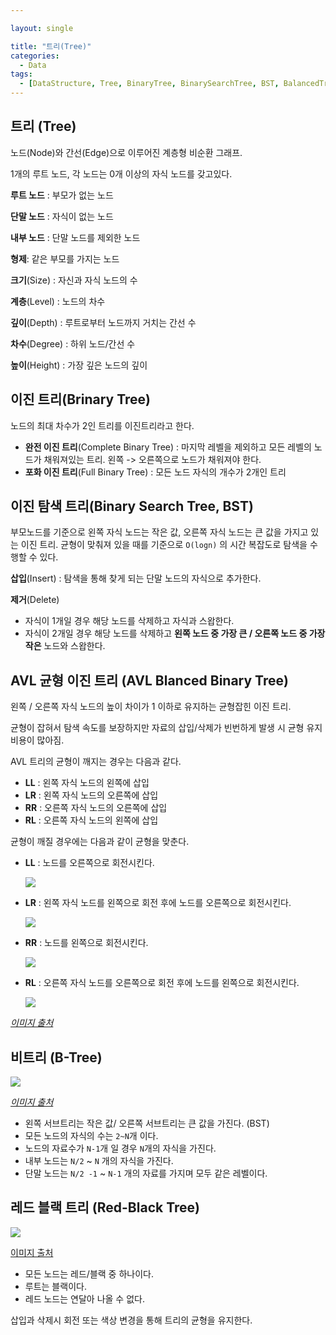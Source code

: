 ```yaml
---

layout: single

title: "트리(Tree)"
categories:
  - Data
tags:
  - [DataStructure, Tree, BinaryTree, BinarySearchTree, BST, BalancedTree, AVL, AVLTree, BTree]
---
```




##  트리 (Tree)

노드(Node)와 간선(Edge)으로 이루어진 계층형 비순환 그래프.

1개의 루트 노드, 각 노드는 0개 이상의 자식 노드를 갖고있다.



**루트 노드** : 부모가 없는 노드

**단말 노드** : 자식이 없는 노드

**내부 노드** : 단말 노드를 제외한 노드

**형제**: 같은 부모를 가지는 노드

**크기**(Size) : 자신과 자식 노드의 수

**계층**(Level) : 노드의 차수

**깊이**(Depth) : 루트로부터 노드까지 거치는 간선 수

**차수**(Degree) : 하위 노드/간선 수

**높이**(Height) : 가장 깊은 노드의 깊이



## 이진 트리(Brinary Tree)

노드의 최대 차수가 2인 트리를 이진트리라고 한다.

- **완전 이진 트리**(Complete Binary Tree) : 마지막 레벨을 제외하고 모든 레벨의 노드가 채워져있는 트리. 왼쪽 -> 오른쪽으로 노드가 채워져야 한다.
- **포화 이진 트리**(Full Binary Tree) : 모든 노드 자식의 개수가 2개인 트리



## 이진 탐색 트리(Binary Search Tree, BST)

부모노드를 기준으로 왼쪽 자식 노드는 작은 값, 오른쪽 자식 노드는 큰 값을 가지고 있는 이진 트리. 균형이 맞춰져 있을 때를 기준으로 `O(logn)` 의 시간 복잡도로 탐색을 수행할 수 있다.



**삽입**(Insert) :  탐색을 통해 찾게 되는 단말 노드의 자식으로 추가한다.

**제거**(Delete) 

- 자식이 1개일 경우 해당 노드를 삭제하고 자식과 스왑한다.
- 자식이 2개일 경우 해당 노드를 삭제하고 **왼쪽 노드 중 가장 큰 / 오른쪽 노드 중 가장 작은** 노드와 스왑한다.



## AVL 균형 이진 트리 (AVL Blanced Binary Tree)

왼쪽 / 오른쪽 자식 노드의 높이 차이가 1 이하로 유지하는 균형잡힌 이진 트리.

균형이 잡혀서 탐색 속도를 보장하지만 자료의 삽입/삭제가 빈번하게 발생 시 균형 유지 비용이 많아짐.

AVL 트리의 균형이 깨지는 경우는 다음과 같다.

- **LL** : 왼쪽 자식 노드의 왼쪽에 삽입
- **LR** : 왼쪽 자식 노드의 오른쪽에 삽입
- **RR** : 오른쪽 자식 노드의 오른쪽에 삽입
- **RL** : 오른쪽 자식 노드의 왼쪽에 삽입



균형이 깨질 경우에는 다음과 같이 균형을 맞춘다.

- **LL** : 노드를 오른쪽으로 회전시킨다.

  ![](https://user-images.githubusercontent.com/18680116/73058867-e0e1b300-3ed7-11ea-857d-9d505a968820.png)

- **LR** : 왼쪽 자식 노드를 왼쪽으로 회전 후에 노드를 오른쪽으로 회전시킨다.

  ![](https://user-images.githubusercontent.com/18680116/73058888-e6d79400-3ed7-11ea-95a4-8c1952937136.png)

- **RR** : 노드를 왼쪽으로 회전시킨다.

  ![](https://user-images.githubusercontent.com/18680116/73058899-ec34de80-3ed7-11ea-8e75-7f0e57447ab7.png)

- **RL** : 오른쪽 자식 노드를 오른쪽으로 회전 후에 노드를 왼쪽으로 회전시킨다.

  ![](https://user-images.githubusercontent.com/18680116/73058911-f0f99280-3ed7-11ea-91b5-1fb3430f4468.png)

*[이미지 출처](https://m.blog.naver.com/PostView.nhn?blogId=qbxlvnf11&logNo=221371740002&categoryNo=21&proxyReferer=https%3A%2F%2Fwww.google.com%2F)*



## 비트리 (B-Tree)

![](https://user-images.githubusercontent.com/18680116/73059881-07085280-3eda-11ea-9d93-c11b0176e93c.png)

*[이미지 출처](http://btechsmartclass.com/DS/U5_T3.html)*

- 왼쪽 서브트리는 작은 값/ 오른쪽 서브트리는 큰 값을 가진다. (BST)
- 모든 노드의 자식의 수는 `2~N`개 이다.
- 노드의 자료수가 `N-1`개 일 경우 `N`개의 자식을 가진다.
- 내부 노드는 `N/2` ~ `N` 개의 자식을 가진다.
- 단말 노드는 `N/2 -1` ~ `N-1` 개의 자료를 가지며 모두 같은 레벨이다.



## 레드 블랙 트리 (Red-Black Tree)

![](https://user-images.githubusercontent.com/18680116/73059952-2ef7b600-3eda-11ea-8992-cf499ed63541.png)

[이미지 출처](https://ko.wikipedia.org/wiki/레드-블랙_트리)

- 모든 노드는 레드/블랙 중 하나이다.
- 루트는 블랙이다.
- 레드 노드는 연달아 나올 수 없다.



삽입과 삭제시 회전 또는 색상 변경을 통해 트리의 균형을 유지한다.